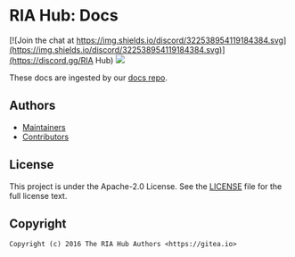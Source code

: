 # RIA Hub: Docs

[![Join the chat at https://img.shields.io/discord/322538954119184384.svg](https://img.shields.io/discord/322538954119184384.svg)](https://discord.gg/RIA Hub)
[![](https://images.microbadger.com/badges/image/gitea/docs.svg)](http://microbadger.com/images/gitea/docs "Get your own image badge on microbadger.com")

These docs are ingested by our [docs repo](https://gitea.com/gitea/gitea-docusaurus).

## Authors

* [Maintainers](https://github.com/orgs/go-gitea/people)
* [Contributors](https://github.com/go-gitea/docs/graphs/contributors)

## License

This project is under the Apache-2.0 License. See the [LICENSE](LICENSE) file
for the full license text.

## Copyright

```
Copyright (c) 2016 The RIA Hub Authors <https://gitea.io>
```
